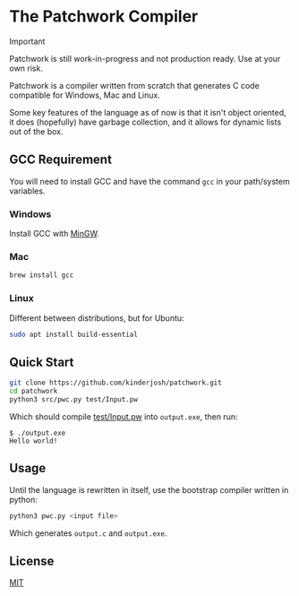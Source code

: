 # The Patchwork Compiler

> [!IMPORTANT]
> Patchwork is still work-in-progress and not production ready. Use at your own risk.

Patchwork is a compiler written from scratch that generates C code compatible for Windows, Mac and Linux.

Some key features of the language as of now is that it isn't object oriented, it does (hopefully) have garbage collection, and it allows for dynamic lists out of the box.

## GCC Requirement

You will need to install GCC and have the command ```gcc``` in your path/system variables.

### Windows

Install GCC with [MinGW](https://sourceforge.net/projects/mingw/).

### Mac

```sh
brew install gcc
```

### Linux

Different between distributions, but for Ubuntu:

```bash
sudo apt install build-essential
```

## Quick Start

```bash
git clone https://github.com/kinderjosh/patchwork.git
cd patchwork
python3 src/pwc.py test/Input.pw
```

Which should compile [test/Input.pw](test/Input.pw) into ```output.exe```, then run:

```console
$ ./output.exe
Hello world!
```

## Usage

Until the language is rewritten in itself, use the bootstrap compiler written in python:

```bash
python3 pwc.py <input file>
```

Which generates ```output.c``` and ```output.exe```.

## License

[MIT](./LICENSE)
